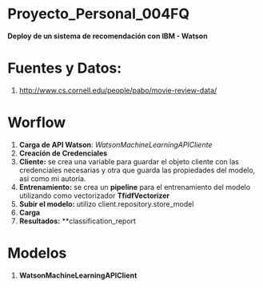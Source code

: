 # Proyecto_Personal_004FQ
**Deploy de un sistema de recomendación con IBM - Watson**

# **Fuentes y Datos:**

1. http://www.cs.cornell.edu/people/pabo/movie-review-data/

# **Worflow**

1. **Carga de API Watson**: *WatsonMachineLearningAPICliente*
2. **Creación de Credenciales**
3. **Cliente:** se crea una variable para guardar el objeto cliente con las credenciales necesarias y otra que guarda las propiedades del modelo, así como mi autoría.
4. **Entrenamiento:** se crea un **pipeline** para el entrenamiento del modelo utilizando como vectorizador **TfidfVectorizer**
5. **Subir el modelo:** utilizo client.repository.store_model
6. **Carga**
7. **Resultados:** **classification_report

# **Modelos**

1. **WatsonMachineLearningAPIClient**

